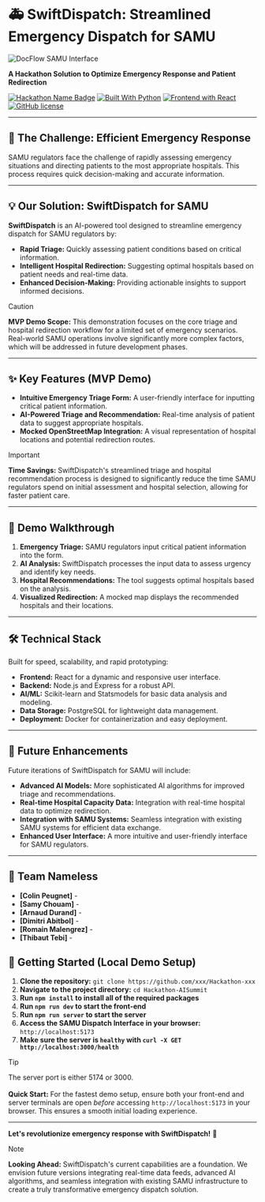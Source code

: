 # 🚑 SwiftDispatch: Streamlined Emergency Dispatch for SAMU

![DocFlow SAMU Interface](https://files.catbox.moe/x88ini.png)

**A Hackathon Solution to Optimize Emergency Response and Patient Redirection**

[![Hackathon Name Badge](https://img.shields.io/badge/Hackathon-Nameless-blue.svg)](https://hackathon.example.com) [![Built With Python](https://img.shields.io/badge/Built%20With-Python-blue.svg)](https://www.python.org/) [![Frontend with React](https://img.shields.io/badge/Frontend-React-blue.svg)](https://reactjs.org/) [![GitHub license](https://img.shields.io/badge/license-MIT-blue)](https://github.com/xxx/Hackathon-xxx/blob/main/LICENSE)

---

## 🎯 The Challenge: Efficient Emergency Response

SAMU regulators face the challenge of rapidly assessing emergency situations and directing patients to the most appropriate hospitals. This process requires quick decision-making and accurate information.

---

## 💡 Our Solution: SwiftDispatch for SAMU

**SwiftDispatch** is an AI-powered tool designed to streamline emergency dispatch for SAMU regulators by:

* **Rapid Triage:** Quickly assessing patient conditions based on critical information.
* **Intelligent Hospital Redirection:** Suggesting optimal hospitals based on patient needs and real-time data.
* **Enhanced Decision-Making:** Providing actionable insights to support informed decisions.

> [!CAUTION]
> **MVP Demo Scope:** This demonstration focuses on the core triage and hospital redirection workflow for a limited set of emergency scenarios. Real-world SAMU operations involve significantly more complex factors, which will be addressed in future development phases.


---

## ✨ Key Features (MVP Demo)

* **Intuitive Emergency Triage Form:** A user-friendly interface for inputting critical patient information.
* **AI-Powered Triage and Recommendation:** Real-time analysis of patient data to suggest appropriate hospitals.
* **Mocked OpenStreetMap Integration:** A visual representation of hospital locations and potential redirection routes.

> [!IMPORTANT]
> **Time Savings:** SwiftDispatch's streamlined triage and hospital recommendation process is designed to significantly reduce the time SAMU regulators spend on initial assessment and hospital selection, allowing for faster patient care.


---

## 🚀 Demo Walkthrough

1. **Emergency Triage:** SAMU regulators input critical patient information into the form.
2. **AI Analysis:** SwiftDispatch processes the input data to assess urgency and identify key needs.
3. **Hospital Recommendations:** The tool suggests optimal hospitals based on the analysis.
4. **Visualized Redirection:** A mocked map displays the recommended hospitals and their locations.

---

## 🛠️ Technical Stack

Built for speed, scalability, and rapid prototyping:

- **Frontend:** React for a dynamic and responsive user interface.
- **Backend:** Node.js and Express for a robust API.
- **AI/ML:** Scikit-learn and Statsmodels for basic data analysis and modeling.
- **Data Storage:** PostgreSQL for lightweight data management.
- **Deployment:** Docker for containerization and easy deployment.

---

## 🔮 Future Enhancements

Future iterations of SwiftDispatch for SAMU will include:

* **Advanced AI Models:** More sophisticated AI algorithms for improved triage and recommendations.
* **Real-time Hospital Capacity Data:** Integration with real-time hospital data to optimize redirection.
* **Integration with SAMU Systems:** Seamless integration with existing SAMU systems for efficient data exchange.
* **Enhanced User Interface:** A more intuitive and user-friendly interface for SAMU regulators.

---

## 🤝 Team Nameless

  * **[Colin Peugnet]** - 
  * **[Samy Chouam]** - 
  * **[Arnaud Durand]** - 
  * **[Dimitri Abitbol]** - 
  * **[Romain Malengrez]** - 
  * **[Thibaut Tebi]** - 

## 🚀 Getting Started (Local Demo Setup)

1. **Clone the repository:** `git clone https://github.com/xxx/Hackathon-xxx`
2. **Navigate to the project directory:** `cd Hackathon-AISummit`
3. **Run `npm install` to install all of the required packages**
4. **Run `npm run dev` to start the front-end**
5. **Run `npm run server` to start the server**
6. **Access the SAMU Dispatch Interface in your browser:** `http://localhost:5173`
7. **Make sure the server is `healthy` with `curl -X GET http://localhost:3000/health`**

>[!TIP]
> The server port is either 5174 or 3000. <br/><br/>
> **Quick Start:** For the fastest demo setup, ensure both your front-end and server terminals are open *before* accessing `http://localhost:5173` in your browser. This ensures a smooth initial loading experience.

---

**Let's revolutionize emergency response with SwiftDispatch!** 🚀
> [!NOTE]
> **Looking Ahead:** SwiftDispatch's current capabilities are a foundation. We envision future versions integrating real-time data feeds, advanced AI algorithms, and seamless integration with existing SAMU infrastructure to create a truly transformative emergency dispatch solution.
